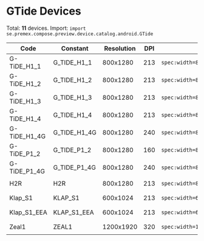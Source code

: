 # GTide Devices

Total: **11** devices. Import: `import se.premex.compose.preview.device.catalog.android.GTide`

| Code | Constant | Resolution | DPI | Compose Spec | Preview Usage |
|------|----------|------------|-----|-------------|---------------|
| G-TiDE_H1_1 | G_TIDE_H1_1 | 800x1280 | 213 | `spec:width=800px,height=1280px,dpi=213` | `@Preview(device = GTide.G_TIDE_H1_1)` |
| G-TiDE_H1_2 | G_TIDE_H1_2 | 800x1280 | 213 | `spec:width=800px,height=1280px,dpi=213` | `@Preview(device = GTide.G_TIDE_H1_2)` |
| G-TiDE_H1_3 | G_TIDE_H1_3 | 800x1280 | 213 | `spec:width=800px,height=1280px,dpi=213` | `@Preview(device = GTide.G_TIDE_H1_3)` |
| G-TiDE_H1_4 | G_TIDE_H1_4 | 800x1280 | 213 | `spec:width=800px,height=1280px,dpi=213` | `@Preview(device = GTide.G_TIDE_H1_4)` |
| G-TiDE_H1_4G | G_TIDE_H1_4G | 800x1280 | 240 | `spec:width=800px,height=1280px,dpi=240` | `@Preview(device = GTide.G_TIDE_H1_4G)` |
| G-TiDE_P1_2 | G_TIDE_P1_2 | 800x1280 | 160 | `spec:width=800px,height=1280px,dpi=160` | `@Preview(device = GTide.G_TIDE_P1_2)` |
| G-TiDE_P1_4G | G_TIDE_P1_4G | 800x1280 | 240 | `spec:width=800px,height=1280px,dpi=240` | `@Preview(device = GTide.G_TIDE_P1_4G)` |
| H2R | H2R | 800x1280 | 213 | `spec:width=800px,height=1280px,dpi=213` | `@Preview(device = GTide.H2R)` |
| Klap_S1 | KLAP_S1 | 600x1024 | 213 | `spec:width=600px,height=1024px,dpi=213` | `@Preview(device = GTide.KLAP_S1)` |
| Klap_S1_EEA | KLAP_S1_EEA | 600x1024 | 213 | `spec:width=600px,height=1024px,dpi=213` | `@Preview(device = GTide.KLAP_S1_EEA)` |
| Zeal1 | ZEAL1 | 1200x1920 | 320 | `spec:width=1200px,height=1920px,dpi=320` | `@Preview(device = GTide.ZEAL1)` |

<!-- Generated automatically. Do not edit manually. -->
